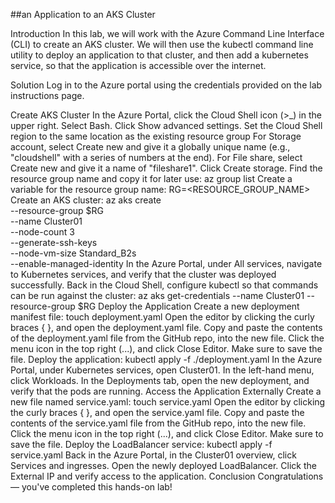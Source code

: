 ##an Application to an AKS Cluster

Introduction
In this lab, we will work with the Azure Command Line Interface (CLI) to create an AKS cluster. We will then use the kubectl command line utility to deploy an application to that cluster, and then add a kubernetes service, so that the application is accessible over the internet.

Solution
Log in to the Azure portal using the credentials provided on the lab instructions page.

Create AKS Cluster
In the Azure Portal, click the Cloud Shell icon (>_) in the upper right.
Select Bash.
Click Show advanced settings.
Set the Cloud Shell region to the same location as the existing resource group
For Storage account, select Create new and give it a globally unique name (e.g., "cloudshell" with a series of numbers at the end).
For File share, select Create new and give it a name of "fileshare1".
Click Create storage.
Find the resource group name and copy it for later use:
az group list
Create a variable for the resource group name:
RG=<RESOURCE_GROUP_NAME>
Create an AKS cluster:
az aks create \
 --resource-group $RG \
 --name Cluster01 \
 --node-count 3 \
 --generate-ssh-keys \
 --node-vm-size Standard_B2s \
 --enable-managed-identity
In the Azure Portal, under All services, navigate to Kubernetes services, and verify that the cluster was deployed successfully.
Back in the Cloud Shell, configure kubectl so that commands can be run against the cluster:
az aks get-credentials --name Cluster01 --resource-group $RG
Deploy the Application
Create a new deployment manifest file:
touch deployment.yaml
Open the editor by clicking the curly braces { }, and open the deployment.yaml file.
Copy and paste the contents of the deployment.yaml file from the GitHub repo, into the new file.
Click the menu icon in the top right (...), and click Close Editor. Make sure to save the file.
Deploy the application:
kubectl apply -f ./deployment.yaml
In the Azure Portal, under Kubernetes services, open Cluster01.
In the left-hand menu, click Workloads.
In the Deployments tab, open the new deployment, and verify that the pods are running.
Access the Application Externally
Create a new file named service.yaml:
touch service.yaml
Open the editor by clicking the curly braces { }, and open the service.yaml file.
Copy and paste the contents of the service.yaml file from the GitHub repo, into the new file.
Click the menu icon in the top right (...), and click Close Editor. Make sure to save the file.
Deploy the LoadBalancer service:
kubectl apply -f service.yaml
Back in the Azure Portal, in the Cluster01 overview, click Services and ingresses.
Open the newly deployed LoadBalancer.
Click the External IP and verify access to the application.
Conclusion
Congratulations — you've completed this hands-on lab!
